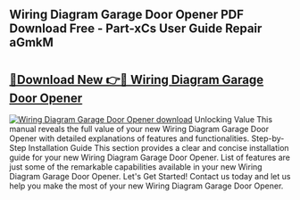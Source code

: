 ## Wiring Diagram Garage Door Opener PDF Download Free - Part-xCs User Guide Repair aGmkM

# <h2><a href="http://dfpwdew.blite.top/?on=Wiring+Diagram+Garage+Door+Opener">🔗Download New 👉🔴 Wiring Diagram Garage Door Opener</a></h2>

[![Wiring Diagram Garage Door Opener download](https://i.imgur.com/lujVjoI.png)](http://dfpwdew.blite.top/?on=Wiring+Diagram+Garage+Door+Opener)
Unlocking Value This manual reveals the full value of your new Wiring Diagram Garage Door Opener with detailed explanations of features and functionalities. Step-by-Step Installation Guide This section provides a clear and concise installation guide for your new Wiring Diagram Garage Door Opener. List of features are just some of the remarkable capabilities available in your new Wiring Diagram Garage Door Opener. Let's Get Started! Contact us today and let us help you make the most of your new Wiring Diagram Garage Door Opener.
